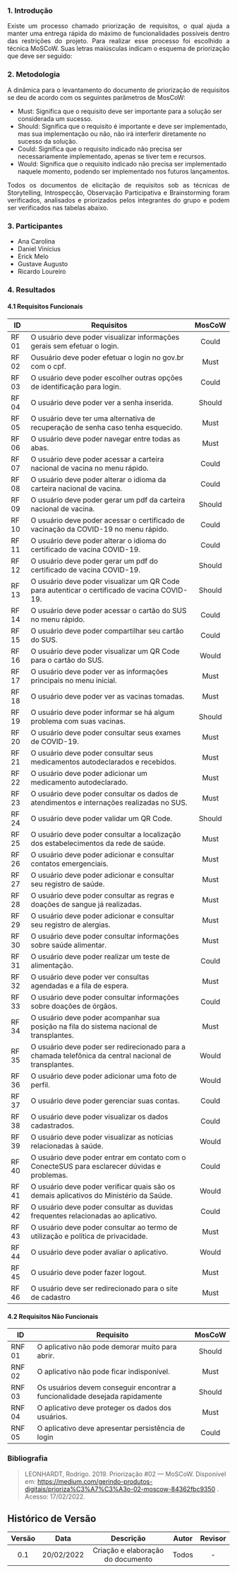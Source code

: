 ### 1. Introdução

<p style="text-align: justify;"> Existe um processo chamado priorização de requisitos, o qual ajuda a manter uma entrega rápida do máximo de funcionalidades possíveis dentro das restrições do projeto. Para realizar esse processo foi escolhido a técnica MoSCoW. Suas letras maiúsculas indicam o esquema de priorização que deve ser seguido: </p>

### 2. Metodologia

<p style="text-align: justify;"> A dinâmica para o levantamento do documento de priorização de requisitos se deu de acordo com os seguintes parâmetros de MosCoW: </p>

- Must: Significa que o requisito deve ser importante para a solução ser considerada um sucesso.
- Should: Significa que o requisito é importante e deve ser implementado, mas sua implementação ou não, não irá interferir diretamente no sucesso da solução.
- Could: Significa que o requisito indicado não precisa ser necessariamente implementado, apenas se tiver tem e recursos.
- Would: Significa que o requisito indicado não precisa ser implementado naquele momento, podendo ser implementado nos futuros lançamentos.

<p style="text-align: justify;"> Todos os documentos de elicitação de requisitos sob as técnicas de Storytelling, Introspecção, Observação Participativa e Brainstorming foram verificados, analisados e priorizados pelos integrantes do grupo e podem ser verificados nas tabelas abaixo. </p>

### 3. Participantes

- Ana Carolina
- Daniel Vinícius
- Erick Melo
- Gustave Augusto
- Ricardo Loureiro

### 4. Resultados

#### 4.1 Requisitos Funcionais

| ID    | Requisitos                                                                                            | MosCoW |
| ----- | ----------------------------------------------------------------------------------------------------- | :----: |
| RF 01 | O usuário deve poder visualizar informações gerais sem efetuar o login.                               | Could  |
| RF 02 | Ousuário deve poder efetuar o login no gov.br com o cpf.                                              |  Must  |
| RF 03 | O usuário deve poder escolher outras opções de identificação para login.                              | Could  |
| RF 04 | O usuário deve poder ver a senha inserida.                                                            | Should |
| RF 05 | O usuário deve ter uma alternativa de recuperação de senha caso tenha esquecido.                      |  Must  |
| RF 06 | O usuário deve poder navegar entre todas as abas.                                                     |  Must  |
| RF 07 | O usuário deve poder acessar a carteira nacional de vacina no menu rápido.                            | Could  |
| RF 08 | O usuário deve poder alterar o idioma da carteira nacional de vacina.                                 | Could  |
| RF 09 | O usuário deve poder gerar um pdf da carteira nacional de vacina.                                     | Should |
| RF 10 | O usuário deve poder acessar o certificado de vacinação da COVID-19 no menu rápido.                   | Could  |
| RF 11 | O usuário deve poder alterar o idioma do certificado de vacina COVID-19.                              | Could  |
| RF 12 | O usuário deve poder gerar um pdf do certificado de vacina COVID-19.                                  | Should |
| RF 13 | O usuário deve poder visualizar um QR Code para autenticar o certificado de vacina COVID-19.          | Should |
| RF 14 | O usuário deve poder acessar o cartão do SUS no menu rápido.                                          | Could  |
| RF 15 | O usuário deve poder compartilhar seu cartão do SUS.                                                  | Could  |
| RF 16 | O usuário deve poder visualizar um QR Code para o cartão do SUS.                                      | Would  |
| RF 17 | O usuário deve poder ver as informações principais no menu inicial.                                   |  Must  |
| RF 18 | O usuário deve poder ver as vacinas tomadas.                                                          |  Must  |
| RF 19 | O usuário deve poder informar se há algum problema com suas vacinas.                                  | Should |
| RF 20 | O usuário deve poder consultar seus exames de COVID-19.                                               |  Must  |
| RF 21 | O usuário deve poder consultar seus medicamentos autodeclarados e recebidos.                          |  Must  |
| RF 22 | O usuário deve poder adicionar um medicamento autodeclarado.                                          |  Must  |
| RF 23 | O usuário deve poder consultar os dados de atendimentos e internações realizadas no SUS.              |  Must  |
| RF 24 | O usuário deve poder validar um QR Code.                                                              | Should |
| RF 25 | O usuário deve poder consultar a localização dos estabelecimentos da rede de saúde.                   |  Must  |
| RF 26 | O usuário deve poder adicionar e consultar contatos emergenciais.                                     |  Must  |
| RF 27 | O usuário deve poder adicionar e consultar seu registro de saúde.                                     |  Must  |
| RF 28 | O usuário deve poder consultar as regras e doações de sangue já realizadas.                           |  Must  |
| RF 29 | O usuário deve poder adicionar e consultar seu registro de alergias.                                  |  Must  |
| RF 30 | O usuário deve poder consultar informações sobre saúde alimentar.                                     |  Must  |
| RF 31 | O usuário deve poder realizar um teste de alimentação.                                                | Could  |
| RF 32 | O usuário deve poder ver consultas agendadas e a fila de espera.                                      |  Must  |
| RF 33 | O usuário deve poder consultar informações sobre doações de órgãos.                                   | Could  |
| RF 34 | O usuário deve poder acompanhar sua posição na fila do sistema nacional de transplantes.              |  Must  |
| RF 35 | O usuário deve poder ser redirecionado para a chamada telefônica da central nacional de transplantes. | Would  |
| RF 36 | O usuário deve poder adicionar uma foto de perfil.                                                    | Would  |
| RF 37 | O usuário deve poder gerenciar suas contas.                                                           | Could  |
| RF 38 | O usuário deve poder visualizar os dados cadastrados.                                                 | Could  |
| RF 39 | O usuário deve poder visualizar as notícias relacionadas à saúde.                                     | Would  |
| RF 40 | O usuário deve poder entrar em contato com o ConecteSUS para esclarecer dúvidas e problemas.          | Could  |
| RF 41 | O usuário deve poder verificar quais são os demais aplicativos do Ministério da Saúde.                | Would  |
| RF 42 | O usuário deve poder consultar as duvidas frequentes relacionadas ao aplicativo.                      | Could  |
| RF 43 | O usuário deve poder consultar ao termo de utilização e política de privacidade.                      |  Must  |
| RF 44 | O usuário deve poder avaliar o aplicativo.                                                            | Would  |
| RF 45 | O usuário deve poder fazer logout.                                                                    |  Must  |
| RF 46 | O usuário deve ser redirecionado para o site de cadastro                                              |  Must  |

#### 4.2 Requisitos Não Funcionais

| ID     | Requisito                                                                   | MosCoW |
| ------ | --------------------------------------------------------------------------- | :----: |
| RNF 01 | O aplicativo não pode demorar muito para abrir.                             | Should |
| RNF 02 | O aplicativo não pode ficar indisponível.                                   |  Must  |
| RNF 03 | Os usuários devem conseguir encontrar a funcionalidade desejada rapidamente | Should |
| RNF 04 | O aplicativo deve proteger os dados dos usuários.                           |  Must  |
| RNF 05 | O aplicativo deve apresentar persistência de login                          | Could  |

### Bibliografia

> LEONHARDT, Rodrigo. 2019. Priorização #02 — MoSCoW. Disponível em: https://medium.com/gerindo-produtos-digitais/prioriza%C3%A7%C3%A3o-02-moscow-84362fbc9350 . Acesso: 17/02/2022.

## Histórico de Versão

| Versão |    Data    |             Descrição             | Autor | Revisor |
| :----: | :--------: | :-------------------------------: | :---: | :-----: |
|  0.1   | 20/02/2022 | Criação e elaboração do documento | Todos |    -    |
